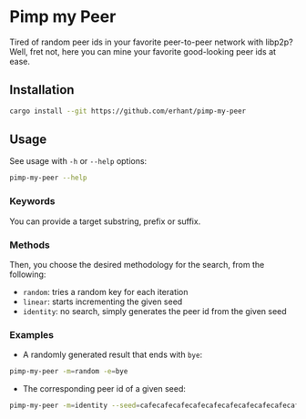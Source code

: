 # Pimp my Peer

Tired of random peer ids in your favorite peer-to-peer network with libp2p? Well, fret not, here you can mine your favorite good-looking peer ids at ease.

## Installation

```sh
cargo install --git https://github.com/erhant/pimp-my-peer
```

## Usage

See usage with `-h` or `--help` options:

```sh
pimp-my-peer --help
```

### Keywords

You can provide a target substring, prefix or suffix.

### Methods

Then, you choose the desired methodology for the search, from the following:

- `random`: tries a random key for each iteration
- `linear`: starts incrementing the given seed
- `identity`: no search, simply generates the peer id from the given seed

### Examples

- A randomly generated result that ends with `bye`:

```sh
pimp-my-peer -m=random -e=bye
```

- The corresponding peer id of a given seed:

```sh
pimp-my-peer -m=identity --seed=cafecafecafecafecafecafecafecafecafecafecafecafecafecafecafecafe
```

